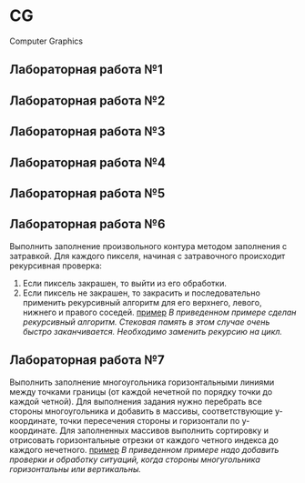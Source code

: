 # CG
Computer Graphics

## Лабораторная работа №1

## Лабораторная работа №2

## Лабораторная работа №3

## Лабораторная работа №4

## Лабораторная работа №5

## Лабораторная работа №6
Выполнить заполнение произвольного контура методом заполнения с затравкой. 
Для каждого пикселя, начиная с затравочного происходит рекурсивная проверка: 
1. Если пиксель закрашен, то выйти из его обработки.
2. Если пиксель не закрашен, то закрасить и последовательно применить рекурсивный алгоритм для его верхнего, левого, нижнего и правого соседей.
[пример](CG/blob/master/lab06_recursive.html)
_В приведенном примере сделан рекурсивный алгоритм. Стековая память в этом случае очень быстро заканчивается. Необходимо заменить рекурсию на цикл._

## Лабораторная работа №7
Выполнить заполнение многоугольника горизонтальными линиями между точками границы (от каждой нечетной по порядку точки до каждой четной). Для выполнения задания нужно перебрать все стороны многоугольника и добавить в массивы, соответствующие y-координате, точки пересечения стороны и горизонтали по y-координате.
Для заполненных массивов выполнить сортировку и отрисовать горизонтальные отрезки от каждого четного индекса до каждого нечетного.
[пример](CG/blob/master/lab07.html)
_В приведенном примере надо добавить проверки и обработку ситуаций, когда стороны многугольника горизонтальны или вертикальны._
